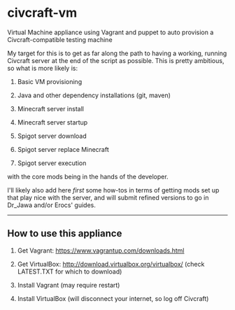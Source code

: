 # civcraft-vm
Virtual Machine appliance using Vagrant and puppet to auto provision a Civcraft-compatible testing machine

My target for this is to get as far along the path to having a working, running Civcraft server at the end of the script as possible. This is pretty ambitious, so what is more likely is:

1. Basic VM provisioning

2. Java and other dependency installations (git, maven)

3. Minecraft server install

4. Minecraft server startup

5. Spigot server download

6. Spigot server replace Minecraft

7. Spigot server execution

with the core mods being in the hands of the developer.

I'll likely also add here *first* some how-tos in terms of getting mods set up that play nice with the server, and will submit refined versions to go in Dr_Jawa and/or Erocs' guides.

--------------------------


## How to use this appliance

1. Get Vagrant: https://www.vagrantup.com/downloads.html

2. Get VirtualBox: http://download.virtualbox.org/virtualbox/
   (check LATEST.TXT for which to download)

3. Install Vagrant (may require restart)

4. Install VirtualBox (will disconnect your internet, so log off Civcraft)

